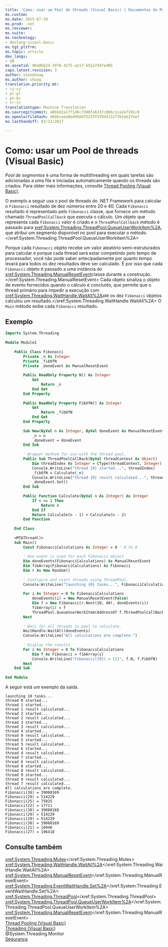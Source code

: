 ```yaml
---
title: 'Como: usar um Pool de threads (Visual Basic) | Documentos do Microsoft'
ms.custom: 
ms.date: 2015-07-20
ms.prod: .net
ms.reviewer: 
ms.suite: 
ms.technology:
- devlang-visual-basic
ms.tgt_pltfrm: 
ms.topic: article
dev_langs:
- VB
ms.assetid: 90a0bb24-39f8-41f5-a217-b52a7d4fed0b
caps.latest.revision: 3
author: stevehoag
ms.author: shoag
translation.priority.mt:
- cs-cz
- pl-pl
- pt-br
- tr-tr
translationtype: Machine Translation
ms.sourcegitcommit: a06bd2a17f1d6c7308fa6337c866c1ca2e7281c0
ms.openlocfilehash: d60bceea0ed956075233f5f045131ffb2eb37eef
ms.lasthandoff: 03/13/2017

---
```

# <a name="how-to-use-a-thread-pool-visual-basic"></a>Como: usar um Pool de threads (Visual Basic)
*Pool de segmentos* é uma forma de multithreading em quais tarefas são adicionadas a uma fila e iniciadas automaticamente quando os threads são criados. Para obter mais informações, consulte [Thread Pooling (Visual Basic)](../../../../visual-basic/programming-guide/concepts/threading/thread-pooling.md).  
  
 O exemplo a seguir usa o pool de threads do .NET Framework para calcular o `Fibonacci` resultado de dez números entre 20 e 40. Cada `Fibonacci` resultado é representado pelo `Fibonacci` classe, que fornece um método chamado `ThreadPoolCallback` que executa o cálculo. Um objeto que representa cada `Fibonacci` valor é criado e o `ThreadPoolCallback` método é passado para <xref:System.Threading.ThreadPool.QueueUserWorkItem%2A>, que atribui um segmento disponível no pool para executar o método.</xref:System.Threading.ThreadPool.QueueUserWorkItem%2A>  
  
 Porque cada `Fibonacci` objeto recebe um valor aleatório semi-estruturados para calcular e porque cada thread será estar competindo pelo tempo de processador, você não pode saber antecipadamente por quanto tempo levará para todos os dez resultados deve ser calculado. É por isso que cada `Fibonacci` objeto é passado a uma instância do <xref:System.Threading.ManualResetEvent>classe durante a construção.</xref:System.Threading.ManualResetEvent> Cada objeto sinaliza o objeto de evento fornecidos quando o cálculo é concluído, que permite que o thread primário para impedir a execução com <xref:System.Threading.WaitHandle.WaitAll%2A>até os dez `Fibonacci` objetos calculou um resultado.</xref:System.Threading.WaitHandle.WaitAll%2A> O `Main` método exibe cada `Fibonacci` resultado.  
  
## <a name="example"></a>Exemplo  
  
```vb  
Imports System.Threading  
  
Module Module1  
  
    Public Class Fibonacci  
        Private _n As Integer  
        Private _fibOfN  
        Private _doneEvent As ManualResetEvent  
  
        Public ReadOnly Property N() As Integer  
            Get  
                Return _n  
            End Get  
        End Property  
  
        Public ReadOnly Property FibOfN() As Integer  
            Get  
                Return _fibOfN  
            End Get  
        End Property  
  
        Sub New(ByVal n As Integer, ByVal doneEvent As ManualResetEvent)  
            _n = n  
            _doneEvent = doneEvent  
        End Sub  
  
        ' Wrapper method for use with the thread pool.  
        Public Sub ThreadPoolCallBack(ByVal threadContext As Object)  
            Dim threadIndex As Integer = CType(threadContext, Integer)  
            Console.WriteLine("thread {0} started...", threadIndex)  
            _fibOfN = Calculate(_n)  
            Console.WriteLine("thread {0} result calculated...", threadIndex)  
            _doneEvent.Set()  
        End Sub  
  
        Public Function Calculate(ByVal n As Integer) As Integer  
            If n <= 1 Then  
                Return n  
            End If  
            Return Calculate(n - 1) + Calculate(n - 2)  
        End Function  
  
    End Class  
  
    <MTAThread()>   
    Sub Main()  
        Const FibonacciCalculations As Integer = 9 ' 0 to 9  
  
        ' One event is used for each Fibonacci object  
        Dim doneEvents(FibonacciCalculations) As ManualResetEvent  
        Dim fibArray(FibonacciCalculations) As Fibonacci  
        Dim r As New Random()  
  
        ' Configure and start threads using ThreadPool.  
        Console.WriteLine("launching {0} tasks...", FibonacciCalculations)  
  
        For i As Integer = 0 To FibonacciCalculations  
            doneEvents(i) = New ManualResetEvent(False)  
            Dim f = New Fibonacci(r.Next(20, 40), doneEvents(i))  
            fibArray(i) = f  
            ThreadPool.QueueUserWorkItem(AddressOf f.ThreadPoolCallBack, i)  
        Next  
  
        ' Wait for all threads in pool to calculate.  
        WaitHandle.WaitAll(doneEvents)  
        Console.WriteLine("All calculations are complete.")  
  
        ' Display the results.  
        For i As Integer = 0 To FibonacciCalculations  
            Dim f As Fibonacci = fibArray(i)  
            Console.WriteLine("Fibonacci({0}) = {1}", f.N, f.FibOfN)  
        Next  
    End Sub  
  
End Module  
```  
  
 A seguir está um exemplo da saída.  
  
```  
launching 10 tasks...  
thread 0 started...  
thread 1 started...  
thread 1 result calculated...  
thread 2 started...  
thread 2 result calculated...  
thread 3 started...  
thread 3 result calculated...  
thread 4 started...  
thread 0 result calculated...  
thread 5 started...  
thread 5 result calculated...  
thread 6 started...  
thread 4 result calculated...  
thread 7 started...  
thread 6 result calculated...  
thread 8 started...  
thread 8 result calculated...  
thread 9 started...  
thread 9 result calculated...  
thread 7 result calculated...  
All calculations are complete.  
Fibonacci(38) = 39088169  
Fibonacci(29) = 514229  
Fibonacci(25) = 75025  
Fibonacci(22) = 17711  
Fibonacci(38) = 39088169  
Fibonacci(29) = 514229  
Fibonacci(29) = 514229  
Fibonacci(38) = 39088169  
Fibonacci(21) = 10946  
Fibonacci(27) = 196418  
```  
  
## <a name="see-also"></a>Consulte também  
 <xref:System.Threading.Mutex></xref:System.Threading.Mutex>   
 <xref:System.Threading.WaitHandle.WaitAll%2A></xref:System.Threading.WaitHandle.WaitAll%2A>   
 <xref:System.Threading.ManualResetEvent></xref:System.Threading.ManualResetEvent>   
 <xref:System.Threading.EventWaitHandle.Set%2A></xref:System.Threading.EventWaitHandle.Set%2A>   
 <xref:System.Threading.ThreadPool></xref:System.Threading.ThreadPool>   
 <xref:System.Threading.ThreadPool.QueueUserWorkItem%2A></xref:System.Threading.ThreadPool.QueueUserWorkItem%2A>   
 <xref:System.Threading.ManualResetEvent></xref:System.Threading.ManualResetEvent>   
 [Thread Pooling (Visual Basic)](../../../../visual-basic/programming-guide/concepts/threading/thread-pooling.md)   
 [Threading (Visual Basic)](../../../../visual-basic/programming-guide/concepts/threading/index.md)   
 @System.Threading.Monitor   
 [Segurança](http://msdn.microsoft.com/library/9a9621d7-8883-4a4f-a874-65e8e09e20a6)

